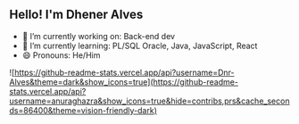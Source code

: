 ## Hello! I'm Dhener Alves

- 🔭 I’m currently working on: Back-end dev
- 🌱 I’m currently learning: PL/SQL Oracle, Java, JavaScript, React
- 😄 Pronouns: He/Him

![https://github-readme-stats.vercel.app/api?username=Dnr-Alves&theme=dark&show_icons=true](https://github-readme-stats.vercel.app/api?username=anuraghazra&show_icons=true&hide=contribs,prs&cache_seconds=86400&theme=vision-friendly-dark)
